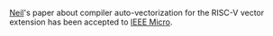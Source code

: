 [Neil][]'s paper about compiler auto-vectorization for the RISC-V vector extension has been accepted to [IEEE Micro][].

[ieee micro]: https://ieeexplore.ieee.org/xpl/RecentIssue.jsp?punumber=40
[neil]: https://neiladit.com
